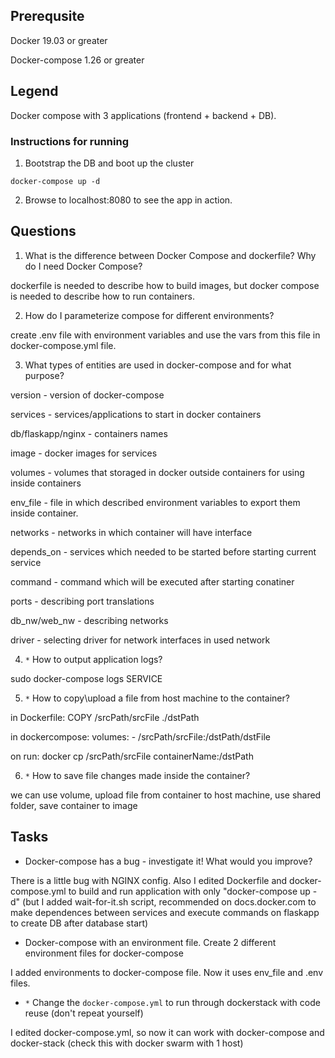 ## Prerequsite

Docker 19.03 or greater

Docker-compose 1.26 or greater

## Legend

Docker compose with 3 applications (frontend + backend + DB).

### Instructions for running

1. Bootstrap the DB and boot up the cluster

`docker-compose up -d`

2. Browse to localhost:8080 to see the app in action.

## Questions

1. What is the difference between Docker Compose and dockerfile? Why do I need Docker Compose?

dockerfile is needed to describe how to build images, but docker compose is needed to describe how to run containers.

2. How do I parameterize compose for different environments?

create .env file with environment variables and use the vars from this file in docker-compose.yml file.

3. What types of entities are used in docker-compose and for what purpose?

version - version of docker-compose

services - services/applications to start in docker containers

db/flaskapp/nginx - containers names

image - docker images for services

volumes - volumes that storaged in docker outside containers for using inside containers

env_file - file in which described environment variables to export them inside container.

networks - networks in which container will have interface

depends_on - services which needed to be started before starting current service

command - command which will be executed after starting conatiner

ports - describing port translations

db_nw/web_nw - describing networks

driver - selecting driver for network interfaces in used network

4. `*` How to output application logs?

sudo docker-compose logs SERVICE

5. `*` How to copy\upload a file from host machine to the container?

in Dockerfile: COPY /srcPath/srcFile ./dstPath

in dockercompose: volumes: - /srcPath/srcFile:/dstPath/dstFile

on run: docker cp /srcPath/srcFile containerName:/dstPath

6. `*` How to save file changes made inside the container?

we can use volume, upload file from container to host machine, use shared folder, save container to image


## Tasks

* Docker-compose has a bug - investigate it! What would you improve?

There is a little bug with NGINX config. Also I edited Dockerfile and docker-compose.yml
to build and run application with only "docker-compose up -d" 
(but I added wait-for-it.sh script, recommended on docs.docker.com to make dependences between services and
execute commands on flaskapp to create DB after database start)

* Docker-compose with an environment file. Create 2 different environment files for docker-compose

I added environments to docker-compose file. Now it uses env_file and .env files.

* `*` Change the `docker-compose.yml` to run through dockerstack with code reuse (don't repeat yourself)

I edited docker-compose.yml, so now it can work with docker-compose and docker-stack (check this with
docker swarm with 1 host)
